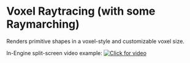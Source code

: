 # Voxel Raytracing (with some Raymarching)

Renders primitive shapes in a voxel-style and customizable voxel size.

In-Engine split-screen video example:
[![Click for video](https://img.youtube.com/vi/vqrjXISzNLw/maxresdefault.jpg)](https://www.youtube.com/watch?v=vqrjXISzNLw)

